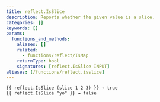 ```yaml
---
title: reflect.IsSlice
description: Reports whether the given value is a slice.
categories: []
keywords: []
params:
  functions_and_methods:
    aliases: []
    related:
      - functions/reflect/IsMap
    returnType: bool
    signatures: [reflect.IsSlice INPUT]
aliases: [/functions/reflect.isslice]
---
```


```go-html-template
{{ reflect.IsSlice (slice 1 2 3) }} → true
{{ reflect.IsSlice "yo" }} → false
```
